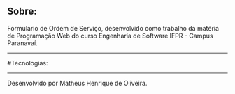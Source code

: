 ## Sobre:
Formulário de Ordem de Serviço, desenvolvido como trabalho da matéria de Programação Web do curso Engenharia de Software IFPR - Campus Paranavaí.
<hr>
#Tecnologias:

<hr>
Desenvolvido por Matheus Henrique de Oliveira.
